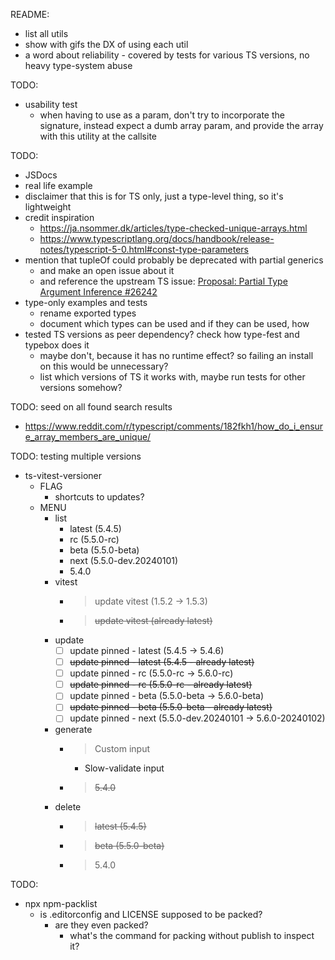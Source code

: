 README:
- list all utils
- show with gifs the DX of using each util
- a word about reliability - covered by tests for various TS versions, no heavy type-system abuse

TODO:
- usability test
    - when having to use as a param, don't try to incorporate the signature, instead expect a dumb array param, and provide the array with this utility at the callsite

TODO:
- JSDocs
- real life example
- disclaimer that this is for TS only, just a type-level thing, so it's lightweight
- credit inspiration
    - https://ja.nsommer.dk/articles/type-checked-unique-arrays.html
    - https://www.typescriptlang.org/docs/handbook/release-notes/typescript-5-0.html#const-type-parameters
- mention that tupleOf could probably be deprecated with partial generics
    - and make an open issue about it
    - and reference the upstream TS issue: [Proposal: Partial Type Argument Inference #26242](https://github.com/microsoft/TypeScript/issues/26242)
- type-only examples and tests
    - rename exported types
    - document which types can be used and if they can be used, how
- tested TS versions as peer dependency? check how type-fest and typebox does it
    - maybe don't, because it has no runtime effect? so failing an install on this would be unnecessary?
    - list which versions of TS it works with, maybe run tests for other versions somehow?

TODO: seed on all found search results
- https://www.reddit.com/r/typescript/comments/182fkh1/how_do_i_ensure_array_members_are_unique/

TODO: testing multiple versions
- ts-vitest-versioner
    - FLAG
        - shortcuts to updates?
    - MENU
        - list
            - latest (5.4.5)
            - rc (5.5.0-rc)
            - beta (5.5.0-beta)
            - next (5.5.0-dev.20240101)
            - 5.4.0
        - vitest
            - > update vitest (1.5.2 -> 1.5.3)
            - > ~~update vitest (already latest)~~
        - update
            - [ ] update pinned - latest (5.4.5 -> 5.4.6)
            - [ ] ~~update pinned - latest (5.4.5 - already latest)~~
            - [ ] update pinned - rc (5.5.0-rc -> 5.6.0-rc)
            - [ ] ~~update pinned - rc (5.5.0-rc - already latest)~~
            - [ ] update pinned - beta (5.5.0-beta -> 5.6.0-beta)
            - [ ] ~~update pinned - beta (5.5.0-beta - already latest)~~
            - [ ] update pinned - next (5.5.0-dev.20240101 -> 5.6.0-20240102)
        - generate
            - > Custom input
                - Slow-validate input
            - > ~~5.4.0~~
        - delete
            - > ~~latest (5.4.5)~~
            - > ~~beta (5.5.0-beta)~~
            - > 5.4.0

TODO:
- npx npm-packlist
    - is .editorconfig and LICENSE supposed to be packed?
        - are they even packed?
            - what's the command for packing without publish to inspect it?
